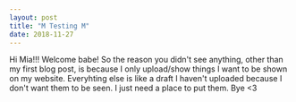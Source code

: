 ```yaml
---
layout: post
title: "M Testing M"
date: 2018-11-27
---
```


Hi Mia!!!
Welcome babe!
So the reason you didn't see anything, other than my first blog post, is because I only upload/show things I want to be shown on my website. 
Everyhting else is like a draft I haven't uploaded because I don't want them to be seen. I just need a place to put them. 
Bye <3
